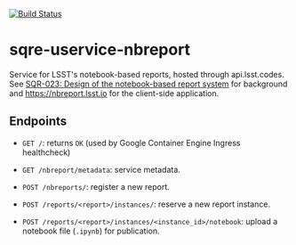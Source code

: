 [![Build Status](https://travis-ci.org/lsst-sqre/sqre-uservice-nbreport.svg?branch=master)](https://travis-ci.org/lsst-sqre/sqre-uservice-nbreport)

# sqre-uservice-nbreport

Service for LSST's notebook-based reports, hosted through api.lsst.codes. See [SQR-023: Design of the notebook-based report system](https://sqr-023.lsst.io) for background and https://nbreport.lsst.io for the client-side application.

## Endpoints

- `GET /`: returns `OK` (used by Google Container Engine Ingress healthcheck)

- `GET /nbreport/metadata`: service metadata.

- `POST /nbreports/`: register a new report.

- `POST /reports/<report>/instances/`: reserve a new report instance.

- `POST /reports/<report>/instances/<instance_id>/notebook`: upload a notebook file (`.ipynb`) for publication.
